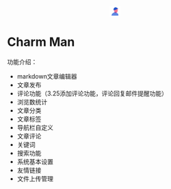 <p align="center">
<img src="public/icon.png" width="5%" height="5%">
</p>

# Charm Man

功能介绍：
- markdown文章编辑器
- 文章发布
- 评论功能（3.25添加评论功能，评论回复邮件提醒功能）
- 浏览数统计
- 文章分类
- 文章标签
- 导航栏自定义
- 文章评论
- 关键词
- 搜索功能
- 系统基本设置
- 友情链接
- 文件上传管理

